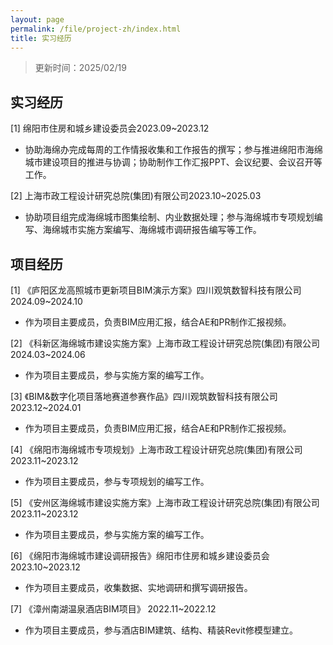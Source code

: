 ```yaml
---
layout: page
permalink: /file/project-zh/index.html
title: 实习经历
---
```


> 更新时间：2025/02/19


## 实习经历

[1] 绵阳市住房和城乡建设委员会2023.09~2023.12

- 协助海绵办完成每周的工作情报收集和工作报告的撰写；参与推进绵阳市海绵城市建设项目的推进与协调；协助制作工作汇报PPT、会议纪要、会议召开等工作。

[2] 上海市政工程设计研究总院(集团)有限公司2023.10~2025.03

- 协助项目组完成海绵城市图集绘制、内业数据处理；参与海绵城市专项规划编写、海绵城市实施方案编写、海绵城市调研报告编写等工作。


## 项目经历

[1] 《庐阳区龙高照城市更新项目BIM演示方案》四川观筑数智科技有限公司       2024.09~2024.10

- 作为项目主要成员，负责BIM应用汇报，结合AE和PR制作汇报视频。


[2] 《科新区海绵城市建设实施方案》上海市政工程设计研究总院(集团)有限公司  2024.03~2024.06

- 作为项目主要成员，参与实施方案的编写工作。

[3] 《BIM&数字化项目落地赛道参赛作品》四川观筑数智科技有限公司           2023.12~2024.01

- 作为项目主要成员，负责BIM应用汇报，结合AE和PR制作汇报视频。


[4] 《绵阳市海绵城市专项规划》上海市政工程设计研究总院(集团)有限公司      2023.11~2023.12

- 作为项目主要成员，参与专项规划的编写工作。


[5] 《安州区海绵城市建设实施方案》上海市政工程设计研究总院(集团)有限公司  2023.11~2023.12

- 作为项目主要成员，参与实施方案的编写工作。


[6] 《绵阳市海绵城市建设调研报告》绵阳市住房和城乡建设委员会             2023.10~2023.12

- 作为项目主要成员，收集数据、实地调研和撰写调研报告。


[7] 《漳州南湖温泉酒店BIM项目》                                        2022.11~2022.12

- 作为项目主要成员，参与酒店BIM建筑、结构、精装Revit修模型建立。